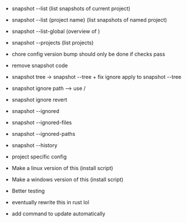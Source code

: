 - snapshot --list (list snapshots of current project)
- snapshot --list {project name} (list snapshots of named project)
- snapshot --list-global (overview of )
- snapshot --projects (list projects)


- chore config version bump should only be done if checks pass
- remove snapshot code
- snapshot tree -> snapshot --tree + fix ignore apply to snapshot --tree
- snapshot ignore path --> use /
- snapshot ignore revert

- snapshot --ignored
- snapshot --ignored-files
- snapshot --ignored-paths
- snapshot --history





- project specific config


- Make a linux version of this      (install script)
- Make a windows version of this    (install script)
- Better testing
- eventually rewrite this in rust lol


- add command to update automatically


